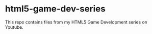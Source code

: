 html5-game-dev-series
=====================

This repo contains files from my HTML5 Game Development series on Youtube.